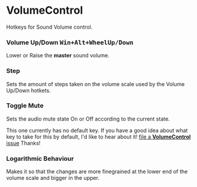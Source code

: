 # VolumeControl

Hotkeys for Sound Volume control.

### Volume Up/Down <kbd>Win+Alt+WheelUp/Down</kbd>

Lower or Raise the **master** sound volume.

### Step

Sets the amount of steps taken on the volume scale used by the Volume Up/Down hotkets.

### Toggle Mute

Sets the audio mute state On or Off according to the current state.

This one currently has no default key. If you have a good idea about what key to take for this by default, I'd like to hear about it! [file a **VolumeControl** issue](https://github.com/ewerybody/a2.modules/issues/new?labels=mod%3AVolumeControl) Thanks!

### Logarithmic Behaviour

Makes it so that the changes are more finegrained at the lower end of the volume scale and bigger in the upper.
